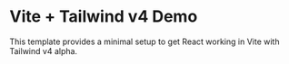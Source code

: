 # Vite + Tailwind v4 Demo

This template provides a minimal setup to get React working in Vite with Tailwind v4 alpha.
